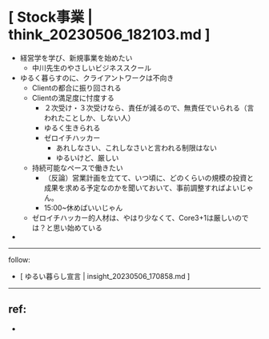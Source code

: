 # [ Stock事業 | think_20230506_182103.md ]

- 経営学を学び、新規事業を始めたい
  - 中川先生のやさしいビジネススクール
- ゆるく暮らすのに、クライアントワークは不向き
  - Clientの都合に振り回される
  - Clientの満足度に忖度する
    - ２次受け・３次受けなら、責任が減るので、無責任でいられる（言われたことしか、しない人）
    - ゆるく生きられる
    - ゼロイチハッカー
      - あれしなさい、これしなさいと言われる制限はない
      - ゆるいけど、厳しい
  - 持続可能なペースで働きたい
    - （反論）営業計画を立てて、いつ頃に、どのくらいの規模の投資と成果を求める予定なのかを聞いておいて、事前調整すればよいじゃん。
    - 15:00~休めばいいじゃん
  - ゼロイチハッカー的人材は、やはり少なくて、Core3+1は厳しいのでは？と思い始めている
-

---
follow:
- [ ゆるい暮らし宣言 | insight_20230506_170858.md ]

---
ref:
-
-


